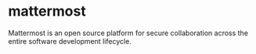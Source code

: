 # mattermost
 Mattermost is an open source platform for secure collaboration across the entire software development lifecycle. 
